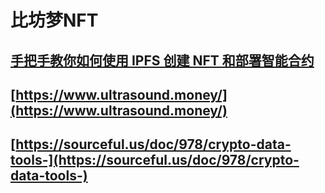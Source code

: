 # 比坊梦NFT

## [手把手教你如何使用 IPFS 创建 NFT 和部署智能合约](https://www.chainnews.com/articles/457949123989.htm)

## [https://www.ultrasound.money/](https://www.ultrasound.money/)

## [https://sourceful.us/doc/978/crypto-data-tools-](https://sourceful.us/doc/978/crypto-data-tools-)

